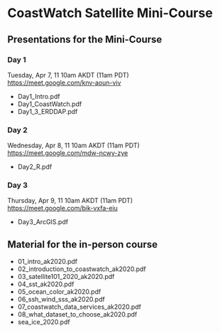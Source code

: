 # CoastWatch Satellite Mini-Course
## Presentations for the Mini-Course

### Day 1  
Tuesday, Apr 7, 11 10am AKDT (11am PDT)  
https://meet.google.com/knv-aoun-viv   
* Day1_Intro.pdf
* Day1_CoastWatch.pdf
* Day1_3_ERDDAP.pdf  

### Day 2  
Wednesday, Apr 8, 11 10am AKDT (11am PDT)  
https://meet.google.com/mdw-ncwy-zye   
* Day2_R.pdf 

### Day 3  
Thursday, Apr 9, 11 10am AKDT (11am PDT)  
https://meet.google.com/bik-vxfa-eiu   
* Day3_ArcGIS.pdf

## Material for the in-person course  
* 01_intro_ak2020.pdf
* 02_introduction_to_coastwatch_ak2020.pdf
* 03_satellite101_2020_ak2020.pdf
* 04_sst_ak2020.pdf
* 05_ocean_color_ak2020.pdf
* 06_ssh_wind_sss_ak2020.pdf
* 07_coastwatch_data_services_ak2020.pdf
* 08_what_dataset_to_choose_ak2020.pdf
* sea_ice_2020.pdf
